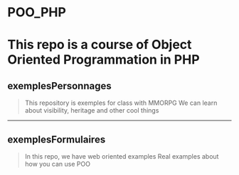 # POO_PHP
This repo is a course of Object Oriented Programmation in PHP
=============================================================
## exemplesPersonnages
> This repository is exemples for class with MMORPG
> We can learn about visibility, heritage and other cool things
___________________
## exemplesFormulaires
> In this repo, we have web oriented examples
> Real examples about how you can use POO